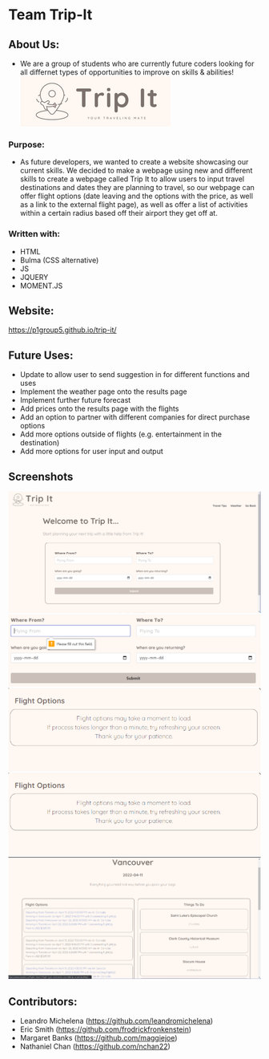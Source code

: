 # Team Trip-It

## About Us:
* We are a group of students who are currently future coders looking for all differnet types of opportunities to improve on skills & abilities!
![Alt text](assets/images/screenshots/trip-it-logo.png)

### Purpose:

* As future developers, we wanted to create a website showcasing our current skills. We decided to make a webpage using new and different skills to create a webpage called Trip It to allow users to input travel destinations and dates they are planning to travel, so our webpage can offer flight options (date leaving and the options with the price, as well as a link to the external flight page), as well as offer a list of activities within a certain radius based off their airport they get off at. 

### Written with:
* HTML
* Bulma (CSS alternative)
* JS
* JQUERY
* MOMENT.JS

## Website:
https://p1group5.github.io/trip-it/

## Future Uses:
* Update to allow user to send suggestion in for different functions and uses
* Implement the weather page onto the results page
* Implement further future forecast
* Add prices onto the results page with the flights
* Add an option to partner with different companies for direct purchase options
* Add more options outside of flights (e.g. entertainment in the destination)
* Add more options for user input and output 

## Screenshots
![Alt text](assets/images/screenshots/screenshot1.png)
![Alt text](assets/images/screenshots/screenshot2.png)
![Alt text](assets/images/screenshots/screenshot3.png)
![Alt text](assets/images/screenshots/screenshot3.png)
![Alt text](assets/images/screenshots/screenshot4.png)

## Contributors:
* Leandro Michelena (https://github.com/leandromichelena)
* Eric Smith (https://github.com/frodrickfronkenstein)
* Margaret Banks (https://github.com/maggiejoe)
* Nathaniel Chan (https://github.com/nchan22)
